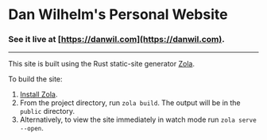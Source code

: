 # Dan Wilhelm's Personal Website

### See it live at [https://danwil.com](https://danwil.com).

---
This site is built using the Rust static-site generator [Zola](https://getzola.org).

To build the site:

1. [Install Zola](https://www.getzola.org/documentation/getting-started/installation/). 
2. From the project directory, run `zola build`. The output will be in the `public` directory.
3. Alternatively, to view the site immediately in watch mode run `zola serve --open`.
